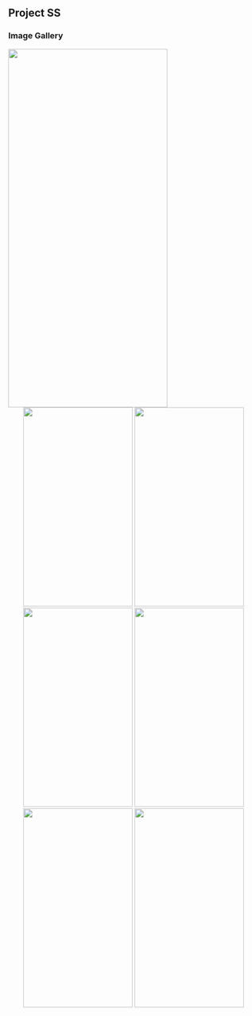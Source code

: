 ## Project SS

### Image Gallery

<img src="https://github.com/Zain-ul-din/doctor-appointment-app/assets/78583049/5acb6751-cb9a-4ac6-a75d-7d576ea0a1bc" width="320" height="720" />
<br />
<div align="center">
  <img src="https://github.com/Zain-ul-din/doctor-appointment-app/assets/78583049/6dce1bfc-cc2f-4053-a7a0-92ac44138152" width="220" height="400" />
  <img src="https://github.com/Zain-ul-din/doctor-appointment-app/assets/78583049/055997a8-74bf-4991-82a6-616fd56a7763" width="220" height="400" />
  <img src="https://github.com/Zain-ul-din/doctor-appointment-app/assets/78583049/441380bc-b62b-4550-b744-d29e58e68ccb" width="220" height="400" />
  <img src="https://github.com/Zain-ul-din/doctor-appointment-app/assets/78583049/a8d264cf-ce0e-4f78-9c08-4ff2eb0ad680" width="220" height="400" />
  <img src="https://github.com/Zain-ul-din/doctor-appointment-app/assets/78583049/c2854c3a-b769-4619-90d5-ae6a1e668f25" width="220" height="400" />
  <img src="https://github.com/Zain-ul-din/doctor-appointment-app/assets/78583049/2c855f9c-a3e6-4564-8ec8-bb122034481c" width="220" height="400" />
</div>
